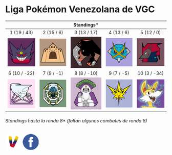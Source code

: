 # Liga Pokémon Venezolana de VGC

| | | Standings* | | |
:---: | :---: | :---: | :---: | :---:
1 (19 / 43) | 2 (15 / 6) | 3 (13 / 17) | 4 (13 / 6) | 5 (12 / 0)
![Broken Riders][br] | ![Secta Palossand][sp] | ![Rinconada Racers][rr] | ![Mega Meta Mercenaries][mmm] | ![Televen Illusion][ti]
6 (10 / -22) | 7 (9 / -1) | 8 (8 / -10) | 9 (7 / -5) | 10 (3 / -34)
![Full Breakers][fb] | ![Araquanid Shot][as] | ![Orangurus Council][oc] | ![Catatumbos Lake Rage][clr] | ![Destiel Gaming][dg]

###### Standings hasta la ronda 8* (faltan algunos combates de ronda 8)

[![Home][web]](https://jalexl07.github.io/ "Home") [![Grupo de Facebook][facebook]](https://www.facebook.com/groups/775600862589935/ "Grupo de Facebook")

[rr]: https://github.com/JAlexL07/JAlexL07.github.io/raw/master/images/rr.png "Rinconada Racers"
[mmm]: https://github.com/JAlexL07/JAlexL07.github.io/raw/master/images/mmm.png "Mega Meta Mercenaries"
[as]: https://github.com/JAlexL07/JAlexL07.github.io/raw/master/images/as.png "Araquanid Shot"
[ti]: https://github.com/JAlexL07/JAlexL07.github.io/raw/master/images/ti.png "Televen Illusion"
[br]: https://github.com/JAlexL07/JAlexL07.github.io/raw/master/images/br.png "Broken Riders"
[sp]: https://github.com/JAlexL07/JAlexL07.github.io/raw/master/images/sp.png "Secta Palossand"
[oc]: https://github.com/JAlexL07/JAlexL07.github.io/raw/master/images/oc.png "Orangurus Council"
[dg]: https://github.com/JAlexL07/JAlexL07.github.io/raw/master/images/dg.png "Destiel Gaming"
[clr]: https://github.com/JAlexL07/JAlexL07.github.io/raw/master/images/clr.png "Catatumbos Lake Rage"
[fb]: https://github.com/JAlexL07/JAlexL07.github.io/raw/master/images/fb.png "Full Breakers"

[facebook]: https://github.com/JAlexL07/JAlexL07.github.io/raw/master/images/fb-icon.png "Grupo de Facebook"
[web]: https://github.com/JAlexL07/JAlexL07.github.io/raw/master/images/web-icon.png "Home"